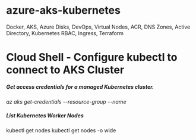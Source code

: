 # azure-aks-kubernetes
Docker, AKS, Azure Disks, DevOps, Virtual Nodes, ACR, DNS Zones, Active Directory, Kubernetes RBAC, Ingress, Terraform

# Cloud Shell - Configure kubectl to connect to AKS Cluster
##### Get access credentials for a managed Kubernetes cluster.
_az aks get-credentials --resource-group <Resource-Group-Name> --name <Cluster-Name>_
  
##### List Kubernetes Worker Nodes
kubectl get nodes
kubectl get nodes -o wide


